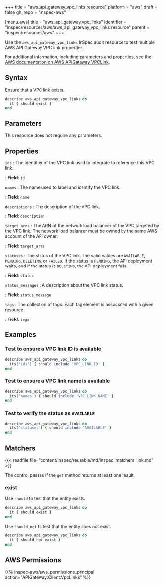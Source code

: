 +++
title = "aws_api_gateway_vpc_links resource"
platform = "aws"
draft = false
gh_repo = "inspec-aws"

[menu.aws]
title = "aws_api_gateway_vpc_links"
identifier = "inspec/resources/aws/aws_api_gateway_vpc_links resource"
parent = "inspec/resources/aws"
+++

Use the `aws_api_gateway_vpc_links` InSpec audit resource to test multiple AWS API Gateway VPC link properties.

For additional information, including parameters and properties, see the [AWS documentation on AWS APIGateway VPCLink](https://docs.aws.amazon.com/AWSCloudFormation/latest/UserGuide/aws-resource-apigateway-vpclink.html).

## Syntax

Ensure that a VPC link exists.

```ruby
describe aws_api_gateway_vpc_links do
  it { should exist }
end
```

## Parameters

This resource does not require any parameters.

## Properties

`ids`
: The identifier of the VPC link used to integrate to reference this VPC link.

: **Field**: `id`

`names`
: The name used to label and identify the VPC link.

: **Field**: `name`

`descriptions`
: The description of the VPC link.

: **Field**: `description`

`target_arns`
: The ARN of the network load balancer of the VPC targeted by the VPC link. The network load balancer must be owned by the same AWS account of the API owner.

: **Field**: `target_arns`

`statuses`
: The status of the VPC link. The valid values are `AVAILABLE`, `PENDING`, `DELETING`, or `FAILED`. If the status is `PENDING`, the API deployment waits, and if the status is `DELETING`, the API deployment fails.

: **Field**: `status`

`status_messages`
: A description about the VPC link status.

: **Field**: `status_message`

`tags`
: The collection of tags. Each tag element is associated with a given resource.

: **Field**: `tags`

## Examples

### Test to ensure a VPC link ID is available

```ruby
describe aws_api_gateway_vpc_links do
  its('ids') { should include 'VPC_LINK_ID' }
end
```

### Test to ensure a VPC link name is available

```ruby
describe aws_api_gateway_vpc_links do
  its('names') { should include 'VPC_LINK_NAME' }
end
```

### Test to verify the status as `AVAILABLE`

```ruby
describe aws_api_gateway_vpc_links do
  its('statuses') { should include 'AVAILABLE' }
end
```

## Matchers

{{< readfile file="content/inspec/reusable/md/inspec_matchers_link.md" >}}

The control passes if the `get` method returns at least one result.

### exist

Use `should` to test that the entity exists.

```ruby
describe aws_api_gateway_vpc_links do
  it { should exist }
end
```

Use `should_not` to test that the entity does not exist.

```ruby
describe aws_api_gateway_vpc_links do
  it { should_not exist }
end
```

## AWS Permissions

{{% inspec-aws/aws_permissions_principal action="APIGateway:Client:VpcLinks" %}}
